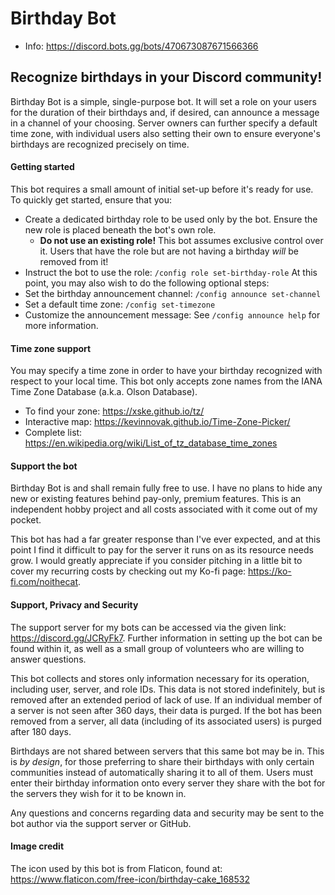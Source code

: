 # Birthday Bot

* Info: https://discord.bots.gg/bots/470673087671566366

## Recognize birthdays in your Discord community!

Birthday Bot is a simple, single-purpose bot. It will set a role on your users for the duration of their birthdays and, if desired, can
announce a message in a channel of your choosing. Server owners can further specify a default time zone, with individual users also setting
their own to ensure everyone's birthdays are recognized precisely on time.

#### Getting started
This bot requires a small amount of initial set-up before it's ready for use. To quickly get started, ensure that you:
* Create a dedicated birthday role to be used only by the bot. Ensure the new role is placed beneath the bot's own role.
  * **Do not use an existing role!** This bot assumes exclusive control over it. Users that have the role but are not having a birthday
  *will* be removed from it!
* Instruct the bot to use the role: `/config role set-birthday-role`
At this point, you may also wish to do the following optional steps:
* Set the birthday announcement channel: `/config announce set-channel`
* Set a default time zone: `/config set-timezone`
* Customize the announcement message: See `/config announce help` for more information.

#### Time zone support
You may specify a time zone in order to have your birthday recognized with respect to your local time. This bot only accepts zone names
from the IANA Time Zone Database (a.k.a. Olson Database).
* To find your zone: https://xske.github.io/tz/
* Interactive map: https://kevinnovak.github.io/Time-Zone-Picker/
* Complete list: https://en.wikipedia.org/wiki/List_of_tz_database_time_zones

#### Support the bot
Birthday Bot is and shall remain fully free to use. I have no plans to hide any new or existing features behind pay-only, premium features.
This is an independent hobby project and all costs associated with it come out of my pocket.

This bot has had a far greater response than I've ever expected, and at this point I find it difficult to pay for the server it runs on as
its resource needs grow. I would greatly appreciate if you consider pitching in a little bit to cover my recurring costs by checking out my
Ko-fi page: https://ko-fi.com/noithecat.

#### Support, Privacy and Security
The support server for my bots can be accessed via the given link: https://discord.gg/JCRyFk7. Further information in setting up the bot
can be found within it, as well as a small group of volunteers who are willing to answer questions.

This bot collects and stores only information necessary for its operation, including user, server, and role IDs. This data is not stored
indefinitely, but is removed after an extended period of lack of use. If an individual member of a server is not seen after 360 days, their
data is purged. If the bot has been removed from a server, all data (including of its associated users) is purged after 180 days.

Birthdays are not shared between servers that this same bot may be in. This is *by design*, for those preferring to share their birthdays
with only certain communities instead of automatically sharing it to all of them. Users must enter their birthday information onto every
server they share with the bot for the servers they wish for it to be known in.

Any questions and concerns regarding data and security may be sent to the bot author via the support server or GitHub.

#### Image credit
The icon used by this bot is from Flaticon, found at: https://www.flaticon.com/free-icon/birthday-cake_168532